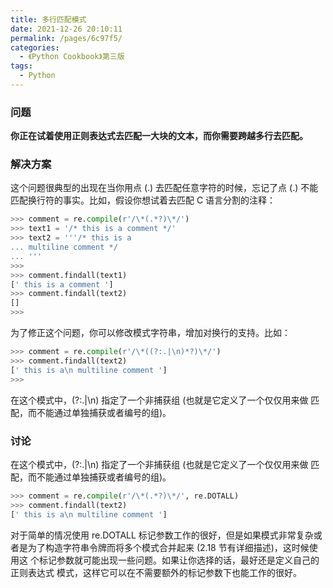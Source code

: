 ```yaml
---
title: 多行匹配模式
date: 2021-12-26 20:10:11
permalink: /pages/6c97f5/
categories:
  - 《Python Cookbook》第三版
tags:
  - Python
---
```


### 问题

**你正在试着使用正则表达式去匹配一大块的文本，而你需要跨越多行去匹配。**

### 解决方案

这个问题很典型的出现在当你用点 (.) 去匹配任意字符的时候，忘记了点 (.) 不能 匹配换行符的事实。比如，假设你想试着去匹配 C 语言分割的注释：

```python
>>> comment = re.compile(r'/\*(.*?)\*/')
>>> text1 = '/* this is a comment */'
>>> text2 = '''/* this is a
... multiline comment */
... '''
>>>
>>> comment.findall(text1)
[' this is a comment ']
>>> comment.findall(text2)
[]
>>>
```

为了修正这个问题，你可以修改模式字符串，增加对换行的支持。比如：

```python
>>> comment = re.compile(r'/\*((?:.|\n)*?)\*/')
>>> comment.findall(text2)
[' this is a\n multiline comment ']
>>>
```

在这个模式中，(?:.|\n) 指定了一个非捕获组 (也就是它定义了一个仅仅用来做 匹配，而不能通过单独捕获或者编号的组)。

### 讨论

在这个模式中，(?:.|\n) 指定了一个非捕获组 (也就是它定义了一个仅仅用来做 匹配，而不能通过单独捕获或者编号的组)。

```python
>>> comment = re.compile(r'/\*(.*?)\*/', re.DOTALL)
>>> comment.findall(text2)
[' this is a\n multiline comment ']
```

对于简单的情况使用 re.DOTALL 标记参数工作的很好，但是如果模式非常复杂或 者是为了构造字符串令牌而将多个模式合并起来 (2.18 节有详细描述)，这时候使用这 个标记参数就可能出现一些问题。如果让你选择的话，最好还是定义自己的正则表达式 模式，这样它可以在不需要额外的标记参数下也能工作的很好。
